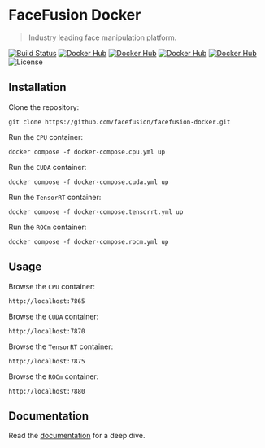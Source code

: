 FaceFusion Docker
=================

> Industry leading face manipulation platform.

[![Build Status](https://img.shields.io/github/actions/workflow/status/facefusion/facefusion-docker/ci.yml.svg?branch=master)](https://github.com/facefusion/facefusion-docker/actions?query=workflow:ci)
[![Docker Hub](https://img.shields.io/docker/v/facefusion/facefusion/3.3.1-cpu?label=docker-hub)](https://hub.docker.com/r/facefusion/facefusion/tags?name=3.3.1-cpu)
[![Docker Hub](https://img.shields.io/docker/v/facefusion/facefusion/3.3.1-cuda?label=docker-hub)](https://hub.docker.com/r/facefusion/facefusion/tags?name=3.3.1-cuda)
[![Docker Hub](https://img.shields.io/docker/v/facefusion/facefusion/3.3.1-tensorrt?label=docker-hub)](https://hub.docker.com/r/facefusion/facefusion/tags?name=3.3.1-tensorrt)
[![Docker Hub](https://img.shields.io/docker/v/facefusion/facefusion/3.3.1-rocm?label=docker-hub)](https://hub.docker.com/r/facefusion/facefusion/tags?name=3.3.1-rocm)
![License](https://img.shields.io/badge/license-OpenRAIL--S-green)


Installation
------------

Clone the repository:

```
git clone https://github.com/facefusion/facefusion-docker.git
```

Run the `CPU` container:

```
docker compose -f docker-compose.cpu.yml up
```

Run the `CUDA` container:

```
docker compose -f docker-compose.cuda.yml up
```

Run the `TensorRT` container:

```
docker compose -f docker-compose.tensorrt.yml up
```

Run the `ROCm` container:

```
docker compose -f docker-compose.rocm.yml up
```


Usage
-----

Browse the `CPU` container:

```
http://localhost:7865
```

Browse the `CUDA` container:

```
http://localhost:7870
```

Browse the `TensorRT` container:

```
http://localhost:7875
```

Browse the `ROCm` container:

```
http://localhost:7880
```


Documentation
-------------

Read the [documentation](https://docs.facefusion.io) for a deep dive.
